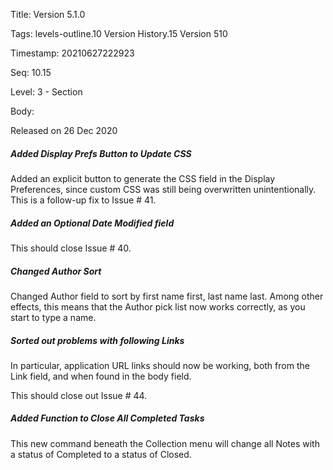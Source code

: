 Title:  Version 5.1.0

Tags:   levels-outline.10 Version History.15 Version 510

Timestamp: 20210627222923

Seq:    10.15

Level:  3 - Section

Body: 

Released on 26 Dec 2020
 
##### Added Display Prefs Button to Update CSS

Added an explicit button to generate the CSS field in the Display Preferences, since custom CSS was still being overwritten unintentionally. This is a follow-up fix to Issue # 41.

 
##### Added an Optional Date Modified field

This should close Issue # 40.

 
##### Changed Author Sort

Changed Author field to sort by first name first, last name last. Among other effects, this means that the Author pick list now works correctly, as you start to type a name. 

 
##### Sorted out problems with following Links

In particular, application URL links should now be working, both from the Link field, and when found in the body field. 

This should close out Issue # 44.
 
##### Added Function to Close All Completed Tasks

This new command beneath the Collection menu will change all Notes with a status of Completed to a status of Closed.
